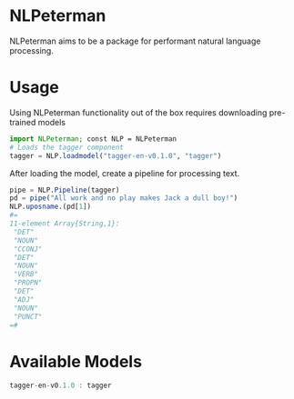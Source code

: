 # NLPeterman

NLPeterman aims to be a package for performant natural language processing.

# Usage

Using NLPeterman functionality out of the box requires downloading pre-trained models
```julia
import NLPeterman; const NLP = NLPeterman
# Loads the tagger component
tagger = NLP.loadmodel("tagger-en-v0.1.0", "tagger")
```

After loading the model, create a pipeline for processing text.
```julia
pipe = NLP.Pipeline(tagger)
pd = pipe("All work and no play makes Jack a dull boy!")
NLP.uposname.(pd[1])
#=
11-element Array{String,1}:
 "DET"  
 "NOUN" 
 "CCONJ"
 "DET"  
 "NOUN" 
 "VERB" 
 "PROPN"
 "DET"  
 "ADJ"  
 "NOUN" 
 "PUNCT"
=#
```

# Available Models

```julia
tagger-en-v0.1.0 : tagger
```

